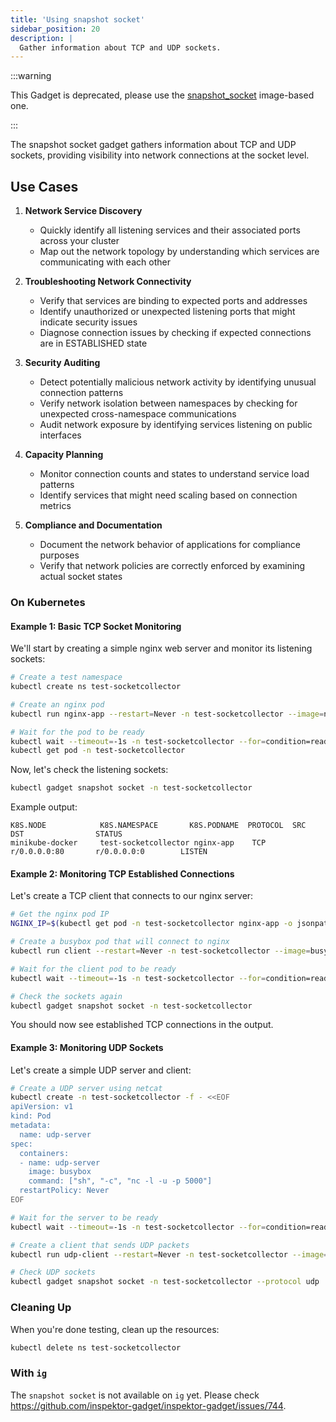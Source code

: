 ```yaml
---
title: 'Using snapshot socket'
sidebar_position: 20
description: |
  Gather information about TCP and UDP sockets.
---
```

:::warning

This Gadget is deprecated, please use the [snapshot_socket](../../snapshot_socket.mdx)
image-based one.

:::

The snapshot socket gadget gathers information about TCP and UDP sockets, providing visibility into network connections at the socket level.

## Use Cases

1. **Network Service Discovery**
   - Quickly identify all listening services and their associated ports across your cluster
   - Map out the network topology by understanding which services are communicating with each other

2. **Troubleshooting Network Connectivity**
   - Verify that services are binding to expected ports and addresses
   - Identify unauthorized or unexpected listening ports that might indicate security issues
   - Diagnose connection issues by checking if expected connections are in ESTABLISHED state

3. **Security Auditing**
   - Detect potentially malicious network activity by identifying unusual connection patterns
   - Verify network isolation between namespaces by checking for unexpected cross-namespace communications
   - Audit network exposure by identifying services listening on public interfaces

4. **Capacity Planning**
   - Monitor connection counts and states to understand service load patterns
   - Identify services that might need scaling based on connection metrics

5. **Compliance and Documentation**
   - Document the network behavior of applications for compliance purposes
   - Verify that network policies are correctly enforced by examining actual socket states

### On Kubernetes

#### Example 1: Basic TCP Socket Monitoring

We'll start by creating a simple nginx web server and monitor its listening sockets:

```bash
# Create a test namespace
kubectl create ns test-socketcollector

# Create an nginx pod
kubectl run nginx-app --restart=Never -n test-socketcollector --image=nginx --port=80

# Wait for the pod to be ready
kubectl wait --timeout=-1s -n test-socketcollector --for=condition=ready pod/nginx-app
kubectl get pod -n test-socketcollector
```

Now, let's check the listening sockets:

```bash
kubectl gadget snapshot socket -n test-socketcollector
```

Example output:
```
K8S.NODE            K8S.NAMESPACE       K8S.PODNAME  PROTOCOL  SRC                DST                STATUS
minikube-docker     test-socketcollector nginx-app    TCP       r/0.0.0.0:80       r/0.0.0.0:0        LISTEN
```

#### Example 2: Monitoring TCP Established Connections

Let's create a TCP client that connects to our nginx server:

```bash
# Get the nginx pod IP
NGINX_IP=$(kubectl get pod -n test-socketcollector nginx-app -o jsonpath='{.status.podIP}')

# Create a busybox pod that will connect to nginx
kubectl run client --restart=Never -n test-socketcollector --image=busybox -- /bin/sh -c "while true; do wget -qO- http://$NGINX_IP:80; sleep 5; done"

# Wait for the client pod to be ready
kubectl wait --timeout=-1s -n test-socketcollector --for=condition=ready pod/client

# Check the sockets again
kubectl gadget snapshot socket -n test-socketcollector
```

You should now see established TCP connections in the output.

#### Example 3: Monitoring UDP Sockets

Let's create a simple UDP server and client:

```bash
# Create a UDP server using netcat
kubectl create -n test-socketcollector -f - <<EOF
apiVersion: v1
kind: Pod
metadata:
  name: udp-server
spec:
  containers:
  - name: udp-server
    image: busybox
    command: ["sh", "-c", "nc -l -u -p 5000"]
  restartPolicy: Never
EOF

# Wait for the server to be ready
kubectl wait --timeout=-1s -n test-socketcollector --for=condition=ready pod/udp-server

# Create a client that sends UDP packets
kubectl run udp-client --restart=Never -n test-socketcollector --image=busybox -- /bin/sh -c "while true; do echo 'test' | nc -u -w 1 udp-server 5000; sleep 5; done"

# Check UDP sockets
kubectl gadget snapshot socket -n test-socketcollector --protocol udp
```

### Cleaning Up

When you're done testing, clean up the resources:

```bash
kubectl delete ns test-socketcollector
```

### With `ig`

The `snapshot socket` is not available on `ig` yet. Please check https://github.com/inspektor-gadget/inspektor-gadget/issues/744.
